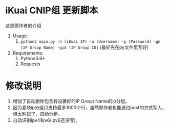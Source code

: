 # iKuai CNIP组 更新脚本
这是原作者的介绍

1. Usage:
   1. `python3 main.py -h [iKuai IP] -u [Username] -p [Password] -gn [IP Group Name] -gid [IP Group ID]` (最好先在py文件里写好)
2. Requirements:
   1. Python3.6+
   2. Requests

# 修改说明

1. 增加了自动删除包含有设置好的IP Group Name的ip分组。
2. 因为爱块ip分组只支持最多1000个行，虽然原作者也能通过post的方式写入，但太别扭了，自动分组。
3. 自动识别ipv4和v6(ipv6还没写)。
